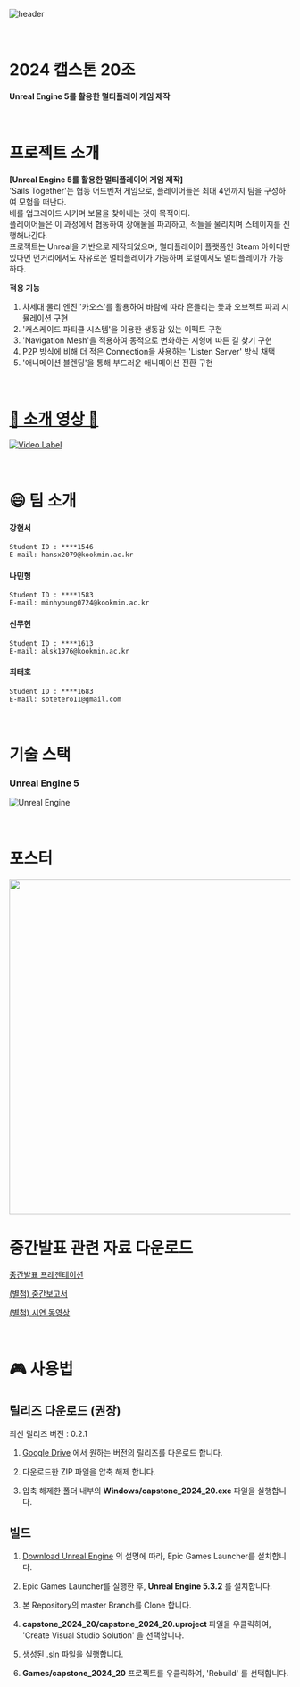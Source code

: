 ![header](https://capsule-render.vercel.app/api?type=rounded&height=300&color=gradient&text=SAILS%20TOGEHTER&fontSize=50&fontAlignY=50)

<br> 

# 2024 캡스톤 20조

**Unreal Engine 5를 활용한 멀티플레이 게임 제작**

<br>

# 프로젝트 소개
**[Unreal Engine 5를 활용한 멀티플레이어 게임 제작]**
<br>
'Sails Together'는 협동 어드벤처 게임으로, 플레이어들은 최대 4인까지 팀을 구성하여 모험을 떠난다. <br> 배를 업그레이드 시키며 보물을 찾아내는 것이 목적이다. <br> 플레이어들은 이 과정에서 협동하여 장애물을 파괴하고, 적들을 물리치며 스테이지를 진행해나간다.
<br>
프로젝트는 Unreal을 기반으로 제작되었으며, 멀티플레이어 플랫폼인 Steam 아이디만 있다면 먼거리에서도 자유로운 멀티플레이가 가능하며 로컬에서도 멀티플레이가 가능하다.

**적용 기능**
1. 차세대 물리 엔진 '카오스'를 활용하여 바람에 따라 흔들리는 돛과 오브젝트 파괴 시뮬레이션 구현
2. '캐스케이드 파티클 시스템'을 이용한 생동감 있는 이펙트 구현
3. 'Navigation Mesh'을 적용하여 동적으로 변화하는 지형에 따른 길 찾기 구현
4. P2P 방식에 비해 더 적은 Connection을 사용하는 'Listen Server' 방식 채택
5. '애니메이션 블렌딩'을 통해 부드러운 애니메이션 전환 구현

<br>

# [🔗 소개 영상 🔗](https://youtu.be/SULgr9ooJ6w)
[![Video Label](http://img.youtube.com/vi/SULgr9ooJ6w/0.jpg)](https://youtu.be/SULgr9ooJ6w)

<br>

# 😄 팀 소개


#### 강현서

~~~
Student ID : ****1546
E-mail: hansx2079@kookmin.ac.kr
~~~

#### 나민형

~~~
Student ID : ****1583
E-mail: minhyoung0724@kookmin.ac.kr
~~~

#### 신무현

~~~
Student ID : ****1613
E-mail: alsk1976@kookmin.ac.kr
~~~

#### 최태호

~~~
Student ID : ****1683
E-mail: sotetero11@gmail.com
~~~

<br>

#  기술 스택

###  Unreal Engine 5
![Unreal Engine](https://img.shields.io/badge/unrealengine-%23313131.svg?style=for-the-badge&logo=unrealengine&logoColor=white)

<br>

# 포스터

<img width=600 src="https://github.com/kookmin-sw/capstone-2024-20/assets/54923850/02cdb97f-7734-40eb-b351-7c2d44d1324c">


# 중간발표 관련 자료 다운로드

[중간발표 프레젠테이션](https://drive.google.com/file/d/1e_3hu5goN5XIxOw2ZKw2Q_bnr2bv6gvb/view?usp=sharing)

[(별첨) 중간보고서](https://drive.google.com/file/d/1zfASZNG8n7h_XWEoO57KzcTC41XICkVe/view?usp=sharing)

[(별첨) 시연 동영상](https://youtu.be/nFXJS2uptlU)

<br>

# 🎮 사용법

## 릴리즈 다운로드 (권장)

최신 릴리즈 버전 : 0.2.1

1. [Google Drive](https://drive.google.com/drive/folders/1x4PCA_ipOcgtplP-wAv5WBOhIzESkYWc?usp=sharing) 에서 원하는 버전의 릴리즈를 다운로드 합니다.

2. 다운로드한 ZIP 파일을 압축 해제 합니다.

3. 압축 해제한 폴더 내부의 **Windows/capstone_2024_20.exe** 파일을 실행합니다.

## 빌드

1. [Download Unreal Engine](https://www.unrealengine.com/en-US/download) 의 설명에 따라, Epic Games Launcher를 설치합니다.

2. Epic Games Launcher를 실행한 후, **Unreal Engine 5.3.2** 를 설치합니다.

3. 본 Repository의 master Branch를 Clone 합니다.

4. **capstone_2024_20/capstone_2024_20.uproject** 파일을 우클릭하여, 'Create Visual Studio Solution' 을 선택합니다.

6. 생성된 .sln 파일을 실행합니다.

7. **Games/capstone_2024_20** 프로젝트를 우클릭하여, 'Rebuild' 를 선택합니다.
